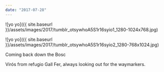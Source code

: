 ```yaml
---
date: "2017-07-28"
---
```


![yo yo]({{ site.baseurl }}/assets/images/2017/tumblr_otsywhoA5S1r16syio1_1280-1024x768.jpg)

![yo yo]({{ site.baseurl }}/assets/images/2017/tumblr_otsywhoA5S1r16syio2_1280-768x1024.jpg)

Coming back down the Bosc

Virós from refugio Gall Fer, always looking out for the waymarkers.
